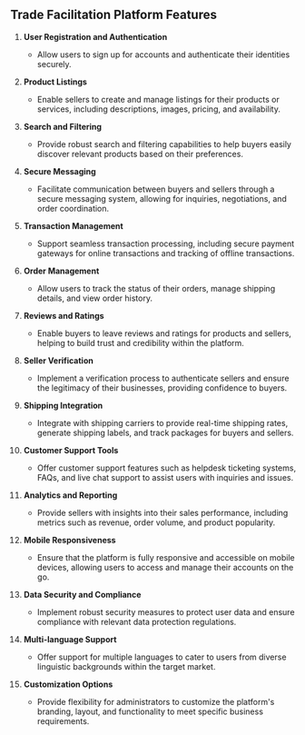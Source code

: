 ## Trade Facilitation Platform Features

1. **User Registration and Authentication**
   - Allow users to sign up for accounts and authenticate their identities securely.

2. **Product Listings**
   - Enable sellers to create and manage listings for their products or services, including descriptions, images, pricing, and availability.

3. **Search and Filtering**
   - Provide robust search and filtering capabilities to help buyers easily discover relevant products based on their preferences.

4. **Secure Messaging**
   - Facilitate communication between buyers and sellers through a secure messaging system, allowing for inquiries, negotiations, and order coordination.

5. **Transaction Management**
   - Support seamless transaction processing, including secure payment gateways for online transactions and tracking of offline transactions.

6. **Order Management**
   - Allow users to track the status of their orders, manage shipping details, and view order history.

7. **Reviews and Ratings**
   - Enable buyers to leave reviews and ratings for products and sellers, helping to build trust and credibility within the platform.

8. **Seller Verification**
   - Implement a verification process to authenticate sellers and ensure the legitimacy of their businesses, providing confidence to buyers.

9. **Shipping Integration**
   - Integrate with shipping carriers to provide real-time shipping rates, generate shipping labels, and track packages for buyers and sellers.

10. **Customer Support Tools**
    - Offer customer support features such as helpdesk ticketing systems, FAQs, and live chat support to assist users with inquiries and issues.

11. **Analytics and Reporting**
    - Provide sellers with insights into their sales performance, including metrics such as revenue, order volume, and product popularity.

12. **Mobile Responsiveness**
    - Ensure that the platform is fully responsive and accessible on mobile devices, allowing users to access and manage their accounts on the go.

13. **Data Security and Compliance**
    - Implement robust security measures to protect user data and ensure compliance with relevant data protection regulations.

14. **Multi-language Support**
    - Offer support for multiple languages to cater to users from diverse linguistic backgrounds within the target market.

15. **Customization Options**
    - Provide flexibility for administrators to customize the platform's branding, layout, and functionality to meet specific business requirements.
